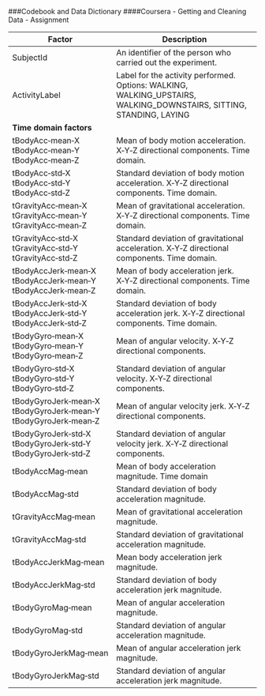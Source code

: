 ###Codebook and Data Dictionary
####Coursera - Getting and Cleaning Data - Assignment

Factor            | Description
-------------     | -------------
SubjectId         | An identifier of the person who carried out the experiment.
ActivityLabel     | Label for the activity performed. Options: WALKING, WALKING_UPSTAIRS, WALKING_DOWNSTAIRS, SITTING, STANDING, LAYING
<b>Time&nbsp;domain&nbsp;factors</b> | 
tBodyAcc&#8209;mean&#8209;X <br/> tBodyAcc&#8209;mean&#8209;Y <br/>  tBodyAcc&#8209;mean&#8209;Z | Mean of body motion acceleration. X&#8209;Y&#8209;Z directional components. Time domain.
tBodyAcc&#8209;std&#8209;X <br/> tBodyAcc&#8209;std&#8209;Y <br/> tBodyAcc&#8209;std&#8209;Z | Standard deviation of body motion acceleration. X&#8209;Y&#8209;Z directional components. Time domain.
tGravityAcc&#8209;mean&#8209;X <br/> tGravityAcc&#8209;mean&#8209;Y <br/> tGravityAcc&#8209;mean&#8209;Z | Mean of gravitational acceleration. X&#8209;Y&#8209;Z directional components. Time domain.
tGravityAcc&#8209;std&#8209;X <br/> tGravityAcc&#8209;std&#8209;Y <br/> tGravityAcc&#8209;std&#8209;Z | Standard deviation of gravitational acceleration. X&#8209;Y&#8209;Z directional components. Time domain.
tBodyAccJerk&#8209;mean&#8209;X <br/> tBodyAccJerk&#8209;mean&#8209;Y <br/> tBodyAccJerk&#8209;mean&#8209;Z | Mean of body acceleration jerk. X&#8209;Y&#8209;Z directional components. Time domain.
tBodyAccJerk&#8209;std&#8209;X <br/> tBodyAccJerk&#8209;std&#8209;Y <br/> tBodyAccJerk&#8209;std&#8209;Z | Standard deviation of body acceleration jerk. X&#8209;Y&#8209;Z directional components. Time domain.
tBodyGyro&#8209;mean&#8209;X <br/> tBodyGyro&#8209;mean&#8209;Y <br/> tBodyGyro&#8209;mean&#8209;Z <br/> | Mean of angular velocity. X&#8209;Y&#8209;Z directional components.
tBodyGyro&#8209;std&#8209;X <br/> tBodyGyro&#8209;std&#8209;Y <br/> tBodyGyro&#8209;std&#8209;Z <br/> | Standard deviation of angular velocity. X&#8209;Y&#8209;Z directional components.
tBodyGyroJerk&#8209;mean&#8209;X <br/> tBodyGyroJerk&#8209;mean&#8209;Y <br/> tBodyGyroJerk&#8209;mean&#8209;Z | Mean of angular velocity jerk. X&#8209;Y&#8209;Z directional components.
tBodyGyroJerk&#8209;std&#8209;X <br/> tBodyGyroJerk&#8209;std&#8209;Y <br/> tBodyGyroJerk&#8209;std&#8209;Z <br/> | Standard deviation of angular velocity jerk. X&#8209;Y&#8209;Z directional components.
tBodyAccMag&#8209;mean | Mean of body acceleration magnitude. Time domain
tBodyAccMag&#8209;std | Standard deviation of body acceleration magnitude.
tGravityAccMag&#8209;mean | Mean of gravitational acceleration magnitude.
tGravityAccMag&#8209;std | Standard deviation of gravitational acceleration magnitude.
tBodyAccJerkMag&#8209;mean | Mean body acceleration jerk magnitude.
tBodyAccJerkMag&#8209;std | Standard deviation of body acceleration jerk magnitude.
tBodyGyroMag&#8209;mean | Mean of angular acceleration magnitude. 
tBodyGyroMag&#8209;std | Standard deviation of angular acceleration magnitude.
tBodyGyroJerkMag&#8209;mean | Mean of angular acceleration jerk magnitude.
tBodyGyroJerkMag&#8209;std | Standard deviation of angular acceleration jerk magnitude.

